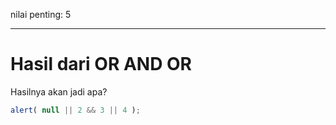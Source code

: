 nilai penting: 5

---

# Hasil dari OR AND OR

Hasilnya akan jadi apa?

```js
alert( null || 2 && 3 || 4 );
```

